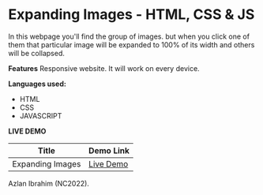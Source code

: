 # Expanding Images - HTML, CSS & JS
In this webpage you'll find the group of images. but when you click one of them that particular image will be expanded to 100% of its width and others will be collapsed.

**Features**
Responsive website. It will work on every device.

**Languages used:**

 - HTML
 - CSS
 - JAVASCRIPT

**LIVE DEMO**

|Title|Demo Link  |
|--|--|
| Expanding Images  | [Live Demo](https://azlibrdar.github.io/expanding-images/) |

Azlan Ibrahim (NC2022).
